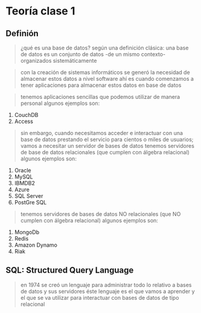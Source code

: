 # Teoría clase 1
## Definión

> ¿qué es una base de datos?
> según una definición clásica: una base de datos es un conjunto de datos -de un mismo contexto- organizados sistemáticamente

> con la creación de sistemas informáticos se generó la necesidad de almacenar estos datos a nivel software
> ahí es cuando comenzamos a tener aplicaciones para almacenar estos datos en base de datos
 
> tenemos aplicaciones sencillas que podemos utilizar de manera personal
> algunos ejemplos son: 

1. CouchDB
2. Access

> sin embargo, cuando necesitamos acceder e interactuar con una base de datos prestando el servicio para cientos o miles de usuarios; vamos a necesitar un servidor de bases de datos
> tenemos servidores de base de datos relacionales (que cumplen con álgebra relacional)
> algunos ejemplos son:

1. Oracle
2. MySQL 
3. IBMDB2
4. Azure
5. SQL Server
6. PostGre SQL

> tenemos servidores de bases de datos NO relacionales (que NO cumplen con álgebra relacional)
> algunos ejemplos son:

1. MongoDb   
2. Redis
3. Amazon Dynamo
4. Riak

## SQL: Structured Query Language
> en 1974 se creó un lenguaje para administrar todo lo relativo a bases de datos y sus servidores 
> éste lenguaje es el que vamos a aprender y el que se va utilizar para interactuar con bases de datos de tipo relacional
